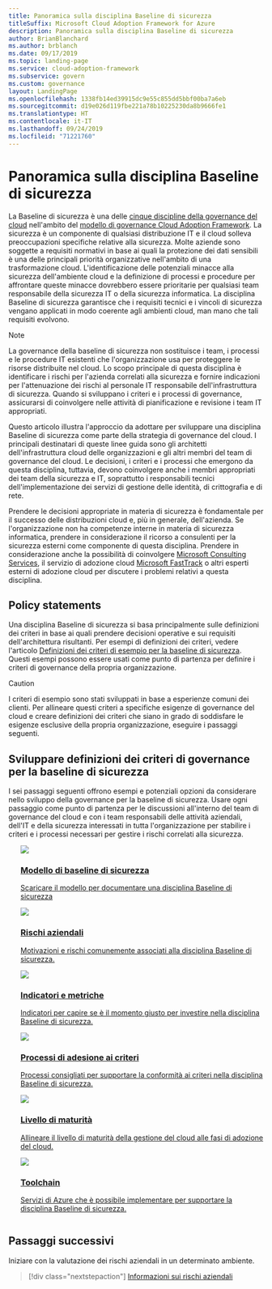 ```yaml
---
title: Panoramica sulla disciplina Baseline di sicurezza
titleSuffix: Microsoft Cloud Adoption Framework for Azure
description: Panoramica sulla disciplina Baseline di sicurezza
author: BrianBlanchard
ms.author: brblanch
ms.date: 09/17/2019
ms.topic: landing-page
ms.service: cloud-adoption-framework
ms.subservice: govern
ms.custom: governance
layout: LandingPage
ms.openlocfilehash: 1338fb14ed39915dc9e55c855dd5bbf00ba7a6eb
ms.sourcegitcommit: d19e026d119fbe221a78b10225230da8b9666fe1
ms.translationtype: HT
ms.contentlocale: it-IT
ms.lasthandoff: 09/24/2019
ms.locfileid: "71221760"
---
```

# <a name="security-baseline-discipline-overview"></a>Panoramica sulla disciplina Baseline di sicurezza

La Baseline di sicurezza è una delle [cinque discipline della governance del cloud](../governance-disciplines.md) nell'ambito del [modello di governance Cloud Adoption Framework](../index.md). La sicurezza è un componente di qualsiasi distribuzione IT e il cloud solleva preoccupazioni specifiche relative alla sicurezza. Molte aziende sono soggette a requisiti normativi in base ai quali la protezione dei dati sensibili è una delle principali priorità organizzative nell'ambito di una trasformazione cloud. L'identificazione delle potenziali minacce alla sicurezza dell'ambiente cloud e la definizione di processi e procedure per affrontare queste minacce dovrebbero essere prioritarie per qualsiasi team responsabile della sicurezza IT o della sicurezza informatica. La disciplina Baseline di sicurezza garantisce che i requisiti tecnici e i vincoli di sicurezza vengano applicati in modo coerente agli ambienti cloud, man mano che tali requisiti evolvono.

> [!NOTE]
> La governance della baseline di sicurezza non sostituisce i team, i processi e le procedure IT esistenti che l'organizzazione usa per proteggere le risorse distribuite nel cloud. Lo scopo principale di questa disciplina è identificare i rischi per l'azienda correlati alla sicurezza e fornire indicazioni per l'attenuazione dei rischi al personale IT responsabile dell'infrastruttura di sicurezza. Quando si sviluppano i criteri e i processi di governance, assicurarsi di coinvolgere nelle attività di pianificazione e revisione i team IT appropriati.

Questo articolo illustra l'approccio da adottare per sviluppare una disciplina Baseline di sicurezza come parte della strategia di governance del cloud. I principali destinatari di queste linee guida sono gli architetti dell'infrastruttura cloud delle organizzazioni e gli altri membri del team di governance del cloud. Le decisioni, i criteri e i processi che emergono da questa disciplina, tuttavia, devono coinvolgere anche i membri appropriati dei team della sicurezza e IT, soprattutto i responsabili tecnici dell'implementazione dei servizi di gestione delle identità, di crittografia e di rete.

Prendere le decisioni appropriate in materia di sicurezza è fondamentale per il successo delle distribuzioni cloud e, più in generale, dell'azienda. Se l'organizzazione non ha competenze interne in materia di sicurezza informatica, prendere in considerazione il ricorso a consulenti per la sicurezza esterni come componente di questa disciplina. Prendere in considerazione anche la possibilità di coinvolgere [Microsoft Consulting Services](https://www.microsoft.com/enterprise/services), il servizio di adozione cloud [Microsoft FastTrack](https://azure.microsoft.com/programs/azure-fasttrack) o altri esperti esterni di adozione cloud per discutere i problemi relativi a questa disciplina.

## <a name="policy-statements"></a>Policy statements

Una disciplina Baseline di sicurezza si basa principalmente sulle definizioni dei criteri in base ai quali prendere decisioni operative e sui requisiti dell'architettura risultanti. Per esempi di definizioni dei criteri, vedere l'articolo [Definizioni dei criteri di esempio per la baseline di sicurezza](./policy-statements.md). Questi esempi possono essere usati come punto di partenza per definire i criteri di governance della propria organizzazione.

> [!CAUTION]
> I criteri di esempio sono stati sviluppati in base a esperienze comuni dei clienti. Per allineare questi criteri a specifiche esigenze di governance del cloud e creare definizioni dei criteri che siano in grado di soddisfare le esigenze esclusive della propria organizzazione, eseguire i passaggi seguenti.

## <a name="developing-security-baseline-governance-policy-statements"></a>Sviluppare definizioni dei criteri di governance per la baseline di sicurezza

I sei passaggi seguenti offrono esempi e potenziali opzioni da considerare nello sviluppo della governance per la baseline di sicurezza. Usare ogni passaggio come punto di partenza per le discussioni all'interno del team di governance del cloud e con i team responsabili delle attività aziendali, dell'IT e della sicurezza interessati in tutta l'organizzazione per stabilire i criteri e i processi necessari per gestire i rischi correlati alla sicurezza.

<!-- markdownlint-disable MD033 -->

<ul class="panelContent cardsE">
<li style="display: flex; flex-direction: column;">
    <a href="./template.md">
        <div class="cardSize">
            <div class="cardPadding" >
                <div class="card" >
                    <div class="cardImageOuter">
                        <div class="cardImage">
                            <img src="../../_images/govern/process-template.png" class="x-hidden-focus"/>
                        </div>
                    </div>
                    <div class="cardText" style="padding-left:0px;">
                        <h3>Modello di baseline di sicurezza</h3>
                        <p class="x-hidden-focus">Scaricare il modello per documentare una disciplina Baseline di sicurezza</p>
                    </div>
                </div>
            </div>
        </div>
    </a>
</li><li style="display: flex; flex-direction: column;">
    <a href="./business-risks.md">
        <div class="cardSize">
            <div class="cardPadding" >
                <div class="card" >
                    <div class="cardImageOuter">
                        <div class="cardImage">
                            <img src="../../_images/govern/process-risks.png" class="x-hidden-focus"/>
                        </div>
                    </div>
                    <div class="cardText" style="padding-left:0px;">
                        <h3>Rischi aziendali</h3>
                        <p class="x-hidden-focus">Motivazioni e rischi comunemente associati alla disciplina Baseline di sicurezza.</p>
                    </div>
                </div>
            </div>
        </div>
    </a>
</li>
<li style="display: flex; flex-direction: column;">
    <a href="./metrics-tolerance.md">
        <div class="cardSize">
            <div class="cardPadding" >
                <div class="card" >
                    <div class="cardImageOuter">
                        <div class="cardImage">
                            <img src="../../_images/govern/process-metrics.png" class="x-hidden-focus"/>
                        </div>
                    </div>
                    <div class="cardText" style="padding-left:0px;">
                        <h3>Indicatori e metriche</h3>
                        <p class="x-hidden-focus">Indicatori per capire se è il momento giusto per investire nella disciplina Baseline di sicurezza.</p>
                    </div>
                </div>
            </div>
        </div>
    </a>
</li>
<li style="display: flex; flex-direction: column;">
    <a href="./compliance-processes.md">
        <div class="cardSize">
            <div class="cardPadding" >
                <div class="card" >
                    <div class="cardImageOuter">
                        <div class="cardImage">
                            <img src="../../_images/govern/process-enforce.png" class="x-hidden-focus"/>
                        </div>
                    </div>
                    <div class="cardText" style="padding-left:0px;">
                        <h3>Processi di adesione ai criteri</h3>
                        <p class="x-hidden-focus">Processi consigliati per supportare la conformità ai criteri nella disciplina Baseline di sicurezza.</p>
                    </div>
                </div>
            </div>
        </div>
    </a>
</li>
<li style="display: flex; flex-direction: column;">
    <a href="./discipline-improvement.md">
        <div class="cardSize">
            <div class="cardPadding" >
                <div class="card" >
                    <div class="cardImageOuter">
                        <div class="cardImage">
                            <img src="../../_images/govern/process-maturity.png" class="x-hidden-focus"/>
                        </div>
                    </div>
                    <div class="cardText" style="padding-left:0px;">
                        <h3>Livello di maturità</h3>
                        <p class="x-hidden-focus">Allineare il livello di maturità della gestione del cloud alle fasi di adozione del cloud.</p>
                    </div>
                </div>
            </div>
        </div>
    </a>
</li>
<li style="display: flex; flex-direction: column;">
    <a href="./toolchain.md">
        <div class="cardSize">
            <div class="cardPadding" >
                <div class="card" >
                    <div class="cardImageOuter">
                        <div class="cardImage">
                            <img src="../../_images/govern/process-toolchain.png" class="x-hidden-focus"/>
                        </div>
                    </div>
                    <div class="cardText" style="padding-left:0px;">
                        <h3>Toolchain</h3>
                        <p class="x-hidden-focus">Servizi di Azure che è possibile implementare per supportare la disciplina Baseline di sicurezza.</p>
                    </div>
                </div>
            </div>
        </div>
    </a>
</li>
</ul>

<!-- markdownlint-enable MD033 -->

## <a name="next-steps"></a>Passaggi successivi

Iniziare con la valutazione dei rischi aziendali in un determinato ambiente.

> [!div class="nextstepaction"]
> [Informazioni sui rischi aziendali](./business-risks.md)
